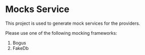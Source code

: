 ﻿# Mocks Service

This project is used to generate mock services for the providers.

Please use one of the following mocking frameworks:
1. Bogus
2. FakeDb
